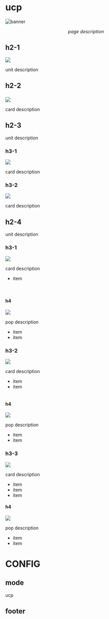 # ucp

![banner](image/banner.jpg)

<center><i>page description</i></center>

## h2-1

![](image/shirt.svg)

unit description

## h2-2

###

![](image/teacher.svg)

card description

## h2-3

unit description

### h3-1

![](image/record.svg)

card description

### h3-2

![](image/record.svg)

card description

## h2-4

unit description

### h3-1

![](image/cart.svg)

card description

- item
  <br>
  <br>
  <br>

#### h4

![](image/record.svg)

pop description

- item
- item

### h3-2

![](image/cart.svg)

card description

- item
- item
  <br>
  <br>

#### h4

![](image/record.svg)

pop description

- item
- item

### h3-3

![](image/cart.svg)

card description

- item
- item
- item

#### h4

![](image/record.svg)

pop description

- item
- item





# CONFIG

## mode

ucp

## footer

